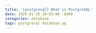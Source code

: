 ```yaml
---
title: '[postgresql] What is PostgreSQL'
date: 2020-01-26 10:03:00 -0400
categories: database
tags: postgresql database pg
---
```

